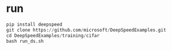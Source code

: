 # run
```python
pip install deepspeed
git clone https://github.com/microsoft/DeepSpeedExamples.git
cd DeepSpeedExamples/training/cifar
bash run_ds.sh
```

# 
